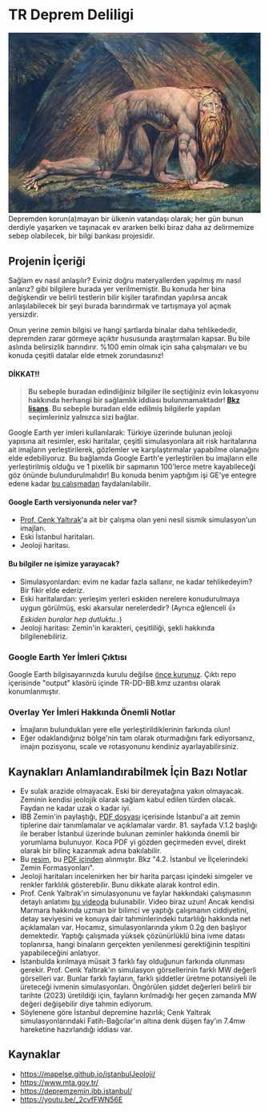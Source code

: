# TR Deprem Deliligi
![](/William_Blake_-_Nebuchadnezzar.jpg)
 Depremden korun(a)mayan bir ülkenin vatandaşı olarak; her gün bunun derdiyle yaşarken ve taşınacak ev ararken belki biraz daha az delirmemize sebep olabilecek, bir bilgi bankası projesidir.
## Projenin İçeriği
Sağlam ev nasıl anlaşılır? Eviniz doğru materyallerden yapılmış mı nasıl anlarız? gibi bilgilere burada yer verilmemiştir. Bu konuda her bina değişkendir ve belirli testlerin bilir kişiler tarafından yapılırsa ancak anlaşılabilecek bir şeyi burada barındırmak ve tartışmaya yol açmak yersizdir. 

Onun yerine zemin bilgisi ve hangi şartlarda binalar daha tehlikededir, depremden zarar görmeye açıktır hususunda araştırmaları kapsar. Bu bile aslında belirsizlik barındırır. %100 emin olmak için saha çalışmaları ve bu konuda çeşitli datalar elde etmek zorundasınız!
#### **DİKKAT!!**
>**Bu sebeple buradan edindiğiniz bilgiler ile seçtiğiniz evin lokasyonu hakkında herhangi bir sağlamlık iddiası bulunmamaktadır! [Bkz lisans](/LICENSE). Bu sebeple buradan elde edilmiş bilgilerle yapılan seçimleriniz yalnızca sizi bağlar.**

Google Earth yer imleri kullanılarak: Türkiye üzerinde bulunan jeoloji yapısına ait resimler, eski haritalar, çeşitli simulasyonlara ait risk haritalarına ait imajların yerleştirilerek, gözlemler ve karşılaştırmalar yapabilme olanağını elde edebiliyoruz. 
Bu bağlamda Google Earth'e yerleştirilen bu imajların elle yerleştirilmiş olduğu ve 1 pixellik bir sapmanın 100'lerce metre kayabileceği göz önünde bulundurulmalıdır! Bu konuda benim yaptığım işi GE'ye entegre edene kadar [bu çalışmadan](https://mapelse.github.io/istanbulJeoloji/) faydalanılabilir.

#### Google Earth versiyonunda neler var?
+ [Prof. Cenk Yaltırak](https://www.researchgate.net/profile/Cenk-Yaltirak)'a ait bir çalışma olan yeni nesil sismik simulasyon'un imajları.
+ Eski İstanbul haritaları. 
+ Jeoloji haritası.

#### Bu bilgiler ne işimize yarayacak?
+ Simulasyonlardan: evim ne kadar fazla sallanır, ne kadar tehlikedeyim? Bir fikir elde ederiz.
+ Eski haritalardan: yerleşim yerleri eskiden nerelere konudurulmaya uygun görülmüş, eski akarsular nerelerdedir? (Ayrıca eğlenceli :+1: *Eskiden buralar hep dutluktu..*)
+ Jeoloji haritası: Zemin'in karakteri, çeşitliliği, şekli hakkında bilgilenebiliriz.

### Google Earth Yer İmleri Çıktısı
Google Earth bilgisayarınızda kurulu değilse [önce kurunuz](https://support.google.com/earth/answer/21955?hl=tr). Çıktı repo içerisinde "output" klasörü içinde TR-DD-BB.kmz uzantısı olarak konumlanmıştır.

### Overlay Yer İmleri Hakkında Önemli Notlar
+ İmajların bulundukları yere elle yerleştirildiklerinin farkında olun!
+ Eğer odaklandığınız bölge'nin tam olarak oturmadığını fark ediyorsanız, imajın pozisyonu, scale ve rotasyonunu kendiniz ayarlayabilirsiniz.

## Kaynakları Anlamlandırabilmek İçin Bazı Notlar
+ Ev sulak arazide olmayacak. Eski bir dereyatağına yakın olmayacak. Zeminin kendisi jeolojik olarak sağlam kabul edilen türden olacak. Faydan ne kadar uzak o kadar iyi. 
+ İBB Zemin'in paylaştığı, [PDF dosyası](/sources/iSTANBUL-iL-ALANI-JEOLOJiSi-YoNETiCi-oZETi_2013.pdf) içerisinde İstanbul'a ait zemin tiplerine dair tanımlamalar ve açıklamalar vardır. 81. sayfada V.1.2 başlığı ile beraber İstanbul üzerinde bulunan zeminler hakkında önemli bir yorumlama bulunuyor. Koca PDF yi gözden geçirmeden evvel, direkt olarak bir bilinç kazanmak adına bakılabilir. 
+ Bu [resim](/sources/İstanbul-toprak-zemin-harita.JPG), bu [PDF içinden](/sources/İstanbul-Zemin-ve-Ev-fiyatları-ilişkisi.pdf) alınmıştır. Bkz "4.2. İstanbul ve İlçelerindeki Zemin Formasyonları".
+ Jeoloji haritaları incelenirken her bir harita parçası içindeki simgeler ve renkler farklılık gösterebilir. Bunu dikkate alarak kontrol edin.
+ Prof. Cenk Yaltırak'ın simulasyonunu ve faylar hakkındaki çalışmasının detaylı anlatımı [bu videoda](https://youtu.be/_2cvfFWN56E) bulunabilir. Video biraz uzun! Ancak kendisi Marmara hakkında uzman bir bilimci ve yaptığı çalışmanın ciddiyetini, detay seviyesini ve konuya dair tahminlerindeki tutarlılığı hakkında net açıklamaları var. Hocamız, simulasyonlarında yıkım 0.2g den başlıyor demektedir. Yaptığı çalışmada yüksek çözünürlüklü bina ivme datası toplanırsa, hangi binaların gerçekten yenilenmesi gerektiğinin tespitini yapabileceğini anlatıyor.
+ İstanbulda kırılmaya müsait 3 farklı fay olduğunun farkında olunması gerekir. Prof. Cenk Yaltırak'ın simulasyon görsellerinin farklı MW değerli görselleri var. Bunlar farklı fayların, farklı şiddetler üretme potansiyeli ile üreteceği ivmenin simulasyonları. Öngörülen şiddet değerleri belirli bir tarihte (2023) üretildiği için, fayların kırılmadığı her geçen zamanda MW değeri değişebilir diye tahmin ediyorum.
+ Söylenene göre İstanbul depremine hazırlık; Cenk Yaltırak simulasyonlarındaki Fatih-Bağcılar'ın altına denk düşen fay'ın 7.4mw hareketine hazırlandığı iddiası var. 

## Kaynaklar
+ https://mapelse.github.io/istanbulJeoloji/
+ https://www.mta.gov.tr/
+ https://depremzemin.ibb.istanbul/
+ https://youtu.be/_2cvfFWN56E